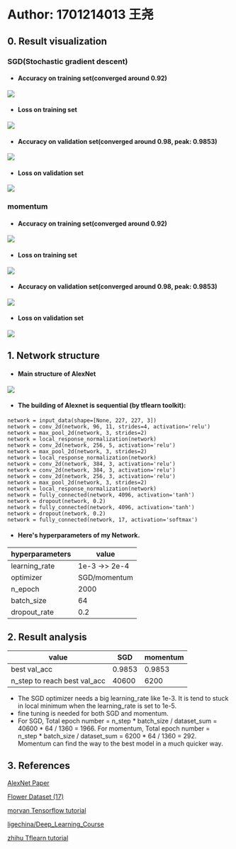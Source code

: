 # Author: 1701214013 王尧

## 0. Result visualization

### SGD(Stochastic gradient descent)

- #### Accuracy on training set(converged around 0.92)

![](report_img/acc-SGD.jpg)

- #### Loss on training set

![](report_img/loss-SGD.jpg)

- #### Accuracy on validation set(converged around 0.98, peak: 0.9853)

![](report_img/acc_val-SGD.jpg)

- #### Loss on validation set

![](report_img/loss_val-SGD.jpg)

### momentum

- #### Accuracy on training set(converged around 0.92)

![](report_img/acc-momentum.png)

- #### Loss on training set

![](report_img/loss-momentum.png)

- #### Accuracy on validation set(converged around 0.98, peak: 0.9853)

![](report_img/acc_val-momentum.png)

- #### Loss on validation set

![](report_img/loss_val-momentum.png)

## 1. Network structure

- #### Main structure of AlexNet

![](report_img/alexnet.png)

- #### The building of Alexnet is sequential (by tflearn toolkit):

```
network = input_data(shape=[None, 227, 227, 3])
network = conv_2d(network, 96, 11, strides=4, activation='relu')
network = max_pool_2d(network, 3, strides=2)
network = local_response_normalization(network)
network = conv_2d(network, 256, 5, activation='relu')
network = max_pool_2d(network, 3, strides=2)
network = local_response_normalization(network)
network = conv_2d(network, 384, 3, activation='relu')
network = conv_2d(network, 384, 3, activation='relu')
network = conv_2d(network, 256, 3, activation='relu')
network = max_pool_2d(network, 3, strides=2)
network = local_response_normalization(network)
network = fully_connected(network, 4096, activation='tanh')
network = dropout(network, 0.2)
network = fully_connected(network, 4096, activation='tanh')
network = dropout(network, 0.2)
network = fully_connected(network, 17, activation='softmax')
```

- #### Here's hyperparameters of my Network.

|hyperparameters|     value     |
|---------------|---------------|
| learning_rate | 1e-3 ->> 2e-4 |
| optimizer     |  SGD/momentum |
| n_epoch       |  2000         |
| batch_size    |  64           |
| dropout_rate  |  0.2          |

## 2. Result analysis

|value|     SGD     |   momentum    |
|---|---------------|---------------|
|best val_acc| 0.9853 |  0.9853 |
|n_step to reach best val_acc| 40600 |  6200 |

- The SGD optimizer needs a big learning_rate like 1e-3. It is tend to stuck in local minimum when the learning_rate is set to 1e-5.
- fine tuning is needed for both SGD and momentum.
- For SGD, Total epoch number = n_step * batch_size / dataset_sum = 40600 * 64 / 1360 = 1966. For momentum, Total epoch number = n_step * batch_size / dataset_sum = 6200 * 64 / 1360 = 292. Momentum can find the way to the best model in a much quicker way.

## 3. References

[AlexNet Paper](http://papers.nips.cc/paper/4824-imagenet-classification-with-deep-convolutional-neural-networks.pdf)

[Flower Dataset (17)](http://www.robots.ox.ac.uk/~vgg/data/flowers/17/)

[morvan Tensorflow tutorial](https://morvanzhou.github.io/tutorials/machine-learning/tensorflow/5-16-transfer-learning/)

[ligechina/Deep_Learning_Course](https://github.com/ligechina/Deep_Learning_Course)

[zhihu Tflearn tutorial](https://zhuanlan.zhihu.com/p/25322066)
